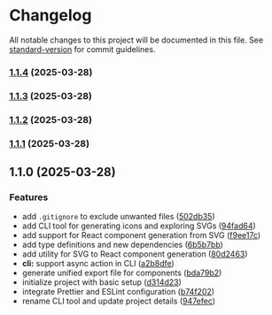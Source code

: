 # Changelog

All notable changes to this project will be documented in this file. See [standard-version](https://github.com/conventional-changelog/standard-version) for commit guidelines.

### [1.1.4](https://github.com/zur4ik/icomp/compare/v1.1.3...v1.1.4) (2025-03-28)

### [1.1.3](https://github.com/zur4ik/icomp/compare/v1.1.2...v1.1.3) (2025-03-28)

### [1.1.2](https://github.com/zur4ik/icomp/compare/v1.1.1...v1.1.2) (2025-03-28)

### [1.1.1](https://github.com/zur4ik/icomp/compare/v1.1.0...v1.1.1) (2025-03-28)

## 1.1.0 (2025-03-28)

### Features

- add `.gitignore` to exclude unwanted files ([502db35](https://github.com/zur4ik/icomp/commit/502db35de7cb4a029ed5b226ae36e37cfb4162dc))
- add CLI tool for generating icons and exploring SVGs ([94fad64](https://github.com/zur4ik/icomp/commit/94fad644dd23f5ce0e694c36ad168c4c244c6bc8))
- add support for React component generation from SVG ([f9ee17c](https://github.com/zur4ik/icomp/commit/f9ee17ce454bb657c517cf5246218ebd9cfa60ad))
- add type definitions and new dependencies ([6b5b7bb](https://github.com/zur4ik/icomp/commit/6b5b7bbba4626186f72a8bdb3b2d8e59990aecca))
- add utility for SVG to React component generation ([80d2463](https://github.com/zur4ik/icomp/commit/80d2463ccf325a3f5f27314cc5525fb036b465f7))
- **cli:** support async action in CLI ([a2b8dfe](https://github.com/zur4ik/icomp/commit/a2b8dfef4b09c27bfcc547b551d3802f5e5c5553))
- generate unified export file for components ([bda79b2](https://github.com/zur4ik/icomp/commit/bda79b21ebb53376de025fc57774afbed7556011))
- initialize project with basic setup ([d314d23](https://github.com/zur4ik/icomp/commit/d314d232a71d79958f8c983746f93696f0264483))
- integrate Prettier and ESLint configuration ([b74f202](https://github.com/zur4ik/icomp/commit/b74f202230098ee21d991be29ec6745d525bba02))
- rename CLI tool and update project details ([947efec](https://github.com/zur4ik/icomp/commit/947efeccbc9711929edb95f4e75180077b5baea2))
